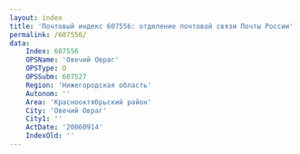 ```yaml
---
layout: index
title: 'Почтовый индекс 607556: отделение почтовой связи Почты России'
permalink: /607556/
data:
    Index: 607556
    OPSName: 'Овечий Овраг'
    OPSType: О
    OPSSubm: 607527
    Region: 'Нижегородская область'
    Autonom: ''
    Area: 'Краснооктябрьский район'
    City: 'Овечий Овраг'
    City1: ''
    ActDate: '20060914'
    IndexOld: ''
---
```

